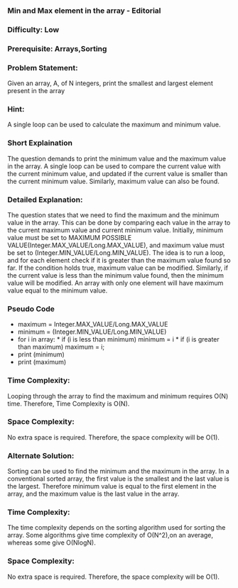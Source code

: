 ### **Min and Max element in the array - Editorial**
### **Difficulty**: Low
### **Prerequisite: Arrays,Sorting**
### **Problem Statement**:
Given an array, A, of N integers, print the smallest and largest element present in the array



### **Hint:**
A single loop can be used to calculate the maximum and minimum value.
### **Short Explaination**
The question demands to print the minimum value and the maximum value in the array. A single loop can be used to compare the current value with the current minimum value, and updated if the current value is smaller than the current minimum value. Similarly, maximum value can also be found.
### **Detailed Explanation**:
The question states that we need to find the maximum and the minimum value in the array. This can be done by comparing each value in the array to the current maximum value and current minimum value. Initially, minimum value must be set to MAXIMUM POSSIBLE VALUE(Integer.MAX_VALUE/Long.MAX_VALUE), and maximum value must be set to (Integer.MIN_VALUE/Long.MIN_VALUE). The idea is to run a loop, and for each element check if it is greater than the maximum value found so far. If the condition holds true, maximum value can be modified. Similarly, if the current value is less than the minimum value found, then the minimum value will be modified. An array with only one element will have maximum value equal to the minimum value.


### **Pseudo Code**
 * maximum = Integer.MAX_VALUE/Long.MAX_VALUE
 * minimum = (Integer.MIN_VALUE/Long.MIN_VALUE)
 * for i in array: 
 		* if (i is less than minimum) minimum = i
 		* if (i is greater than maximum) maximum = i;
 * print (minimum)
 * print (maximum)

### **Time Complexity**:
Looping through the array to find the maximum and minimum requires O(N) time. Therefore, Time Complexity is O(N).
### **Space Complexity**:
No extra space is required. Therefore, the space complexity will be O(1).

### **Alternate Solution**:
Sorting can be used to find the minimum and the maximum in the array. In a conventional sorted array, the first value is the smallest and the last value is the largest. Therefore minimum value is equal to the first element in the array, and the maximum value is the last value in the array. 
### **Time Complexity**:
The time complexity depends on the sorting algorithm used for sorting the array. Some algorithms give time complexity of O(N^2),on an average, whereas some give O(NlogN).
### **Space Complexity**:
No extra space is required. Therefore, the space complexity will be O(1).
